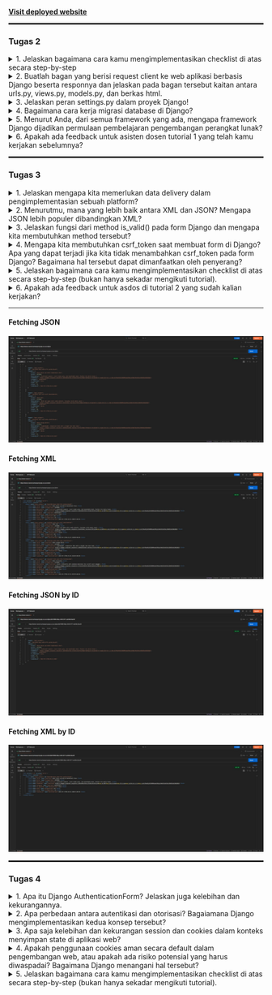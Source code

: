 **[Visit deployed website](https://helven-marcia-burhansporty.pbp.cs.ui.ac.id)** 

<hr style="border:1px solid">

### Tugas 2

<details>
<summary>1. Jelaskan bagaimana cara kamu mengimplementasikan checklist di atas secara step-by-step</summary>
<hr>

1. Membuat folder project baru dan mengaktifkan environment variable pada folder tersebut dengan:
    ```bash
    python -m venv .venv
    source .venv\Scripts\activate #saya menggunakan git bash terminal sehingga perlu menggunakan "source"
    ```
    Setelah itu saya menginisiasi django dengan menginstall library yang diperlukan di requirements.txt seperti pada tutorial 0 dan menginisiasi proyek baru dengan 
    ```bash
    django-admin startproject burhansporty
    ```
    Tidak lupa saya juga menambahkan file `.env` dan `.env.prod` serta beberapa adjustment di `settings.py` sesuai dengan arahan tutorial 0.

<hr>

2. Membuat aplikasi main dengan
    ```bash
    python manage.py startapp main
    ```
    Setelah itu saya tambahkan main ke INSTALLED_APPS di `settings.py`:
    ```python
    INSTALLED_APPS = [
        # bawaan Django...
        'main',
    ]
    ```

<hr>

3. Melakukan routing dengan menambahkan route/url baru pada `urls.py`
    ```python
    from django.contrib import admin
    from django.urls import path, include # menambahkan module include

    urlpatterns = [
        path('admin/', admin.site.urls),
        path('', include('main.urls')) # merouting base url "burhansporty/" ke main.urls
    ]
    ```

<hr>

4. Melakukan edit pada models.py untuk memenuhi criteria class model yang diperlukan dengan:
    ```python
    class Product(models.Model):
        id = models.UUIDField(primary_key=True, default=uuid.uuid4, editable=False)
        title = models.CharField(max_length=255)
        price = models.IntegerField()
        description = models.TextField()
        thumbnail = models.URLField()
        category = models.CharField()
        is_featured = models.BooleanField(default=False)
        sold = models.IntegerField(default=0)
        created_at = models.DateTimeField(auto_now_add=True)

        def __str__(self):
            return self.title
        
        @property
        def is_product_hot(self):
            return self.sold > 20
            
        def increment_sold(self):
            self.sold += 1
            self.save()
    ```

<hr>

5. Membuat fungsi pada `views.py` untuk mrender template serta memberikan context:
    ```python
    def show_main(request):
        context = {
            'app' : "BurhanSporty",
            'npm' : '2406359853',
            'name': 'Helven Marcia',
            'class': 'PBP C'
        }

        return render(request, "main.html", context)
    ```

<hr>

6. Melakukan routing pada `main/urls.py` 
    ```python
    from django.urls import path
    from main.views import show_main

    app_name = 'main'

    urlpatterns = [
        path('', show_main, name='show_main'), # 
    ]
    ```

<hr>

7. Melakukan inisiasi git, commit, serta push pada github beserta dengan pws. Tidak lupa menambahkan url deployment pws pada `ALLOWED_HOST` pada `settings.py`

<hr>

8. Membuat readme yang berisikan link ke website deployment
    ```markdown
    **[Visit deployed website](https://helven-marcia-burhansporty.pbp.cs.ui.ac.id)** 
    ```

</details>

<details>
<summary>2. Buatlah bagan yang berisi request client ke web aplikasi berbasis Django beserta responnya dan jelaskan pada bagan tersebut kaitan antara urls.py, views.py, models.py, dan berkas html.</summary>
<hr>

![Diagram Django](image.png)

[Sumber: PPT PBP](https://scele.cs.ui.ac.id/pluginfile.php/269605/mod_resource/content/1/03%20-%20MTV%20Django%20Architecture.pdf)

<hr>
Diagram tersebut menjelaskan alur kerja arsitektur MTV pada Django. Saat pengguna mengirim HTTP Request, permintaan tersebut pertama kali diproses oleh urls.py untuk menentukan view yang sesuai. Selanjutnya, views.py akan menangani logika aplikasi, mengambil atau memproses data dari models.py jika diperlukan, lalu mengirimkan data tersebut ke template HTML. Template akan merender data menjadi halaman web, dan hasilnya dikirim kembali ke pengguna sebagai HTTP Response. Dengan demikian, urls.py berperan sebagai pengatur rute, views.py sebagai pengolah data dan penghubung, models.py sebagai pengelola database, dan berkas HTML sebagai penyaji informasi kepada pengguna.

<hr>
</details>

<details>
<summary>3. Jelaskan peran settings.py dalam proyek Django!</summary>
<hr>

Berkas settings.py dalam proyek Django berperan sebagai pusat konfigurasi utama aplikasi. Di dalamnya terdapat berbagai pengaturan penting, seperti konfigurasi database, aplikasi yang digunakan INSTALLED_APPS, middleware, template, static files, kunci rahasia SECRET_KEY, debug mode, serta pengaturan domain yang diizinkan ALLOWED_HOSTS. Django menggunakan settings.py untuk mengatur bagaimana proyek berjalan baik di lingkungan pengembangan maupun produksi, sehingga file ini menjadi komponen penting dalam mengontrol perilaku dan struktur keseluruhan aplikasi. 

<hr>
</details>

<details>
<summary>4. Bagaimana cara kerja migrasi database di Django?</summary>
<hr>

Migrasi database di Django adalah proses untuk menerapkan perubahan pada struktur database berdasarkan model yang didefinisikan di `models.py`. Saat kita membuat atau mengubah model, kita menjalankan perintah 
```bash
python manage.py makemigrations 
```
untuk membuat berkas migrasi yang berisi instruksi perubahan database. Kemudian, perintah 

```bash
python manage.py migrate 
```
digunakan untuk mengeksekusi instruksi tersebut sehingga struktur tabel di database diperbarui sesuai dengan model. Proses ini memastikan database selalu sinkron dengan definisi model tanpa perlu menulis query SQL secara manual.

<hr>
</details>

<details>
<summary>5. Menurut Anda, dari semua framework yang ada, mengapa framework Django dijadikan permulaan pembelajaran pengembangan perangkat lunak?</summary>
<hr>

Menurut saya, framework Django dijadikan permulaan pembelajaran pengembangan perangkat lunak karena Django menggunakan arsitektur Model-View-Template (MVT) yang memisahkan antara data, logika, dan tampilan, sehingga alur kerja aplikasi web menjadi lebih mudah dipahami. Selain itu, Django juga menyediakan banyak fitur bawaan seperti pengelolaan database, autentikasi pengguna, dan template engine, sehingga kita bisa fokus memahami konsep dasar pengembangan aplikasi tanpa harus membangun semuanya dari awal. Meskipun saya masih baru belajar, saya melihat Django membantu memberikan gambaran besar tentang bagaimana sebuah aplikasi web modern dibangun dan dijalankan.

<hr>
</details>

<details>
<summary>6. Apakah ada feedback untuk asisten dosen tutorial 1 yang telah kamu kerjakan sebelumnya?</summary>
<hr>

Tidak ada 😄

</details>

<hr style="border:1px solid">

### Tugas 3

<details>
<summary>1. Jelaskan mengapa kita memerlukan data delivery dalam pengimplementasian sebuah platform?
</summary>
<hr>

Data delivery dibutuhkan agar pertukaran informasi antar komponen platform berlangsung rapi dan konsisten. Melalui mekanisme pengiriman yang teratur, data berpindah dari sumber ke tujuan tanpa hilang atau bocor, sekaligus tetap aman, cepat, akurat, dan dapat diukur kinerjanya.

Selain itu, data delivery memudahkan integrasi dengan layanan pihak ketiga karena ada cara yang jelas untuk mengirim dan menerima data. Dampaknya, platform bekerja lebih stabil, menyatu end-to-end, dan memberikan pengalaman penggunaan yang mulus.

<hr>
</details>

<details>
<summary>2. Menurutmu, mana yang lebih baik antara XML dan JSON? Mengapa JSON lebih populer dibandingkan XML?
</summary>
<hr>

Menurut saya, JSON memiliki keunggulan dibandingkan XML karena struktur penulisannya lebih sederhana dan mudah dimengerti, bahkan bagi orang yang belum terlalu berpengalaman. Bentuknya mirip dengan dictionary pada Python sehingga lebih intuitif untuk dipahami.

JSON juga lebih banyak digunakan dalam pertukaran data pada aplikasi maupun web modern. Popularitasnya tidak lepas dari sifatnya yang ringan, cepat diproses, serta dukungan yang luas pada berbagai bahasa pemrograman. Selain itu, JSON terintegrasi langsung dengan JavaScript sehingga penerapannya di lingkungan web menjadi lebih praktis dan efisien dibandingkan XML.

<hr>
</details>

<details>
<summary>3. Jelaskan fungsi dari method is_valid() pada form Django dan mengapa kita membutuhkan method tersebut?
</summary>
<hr>

Method is_valid() pada form Django berfungsi untuk memastikan data yang dimasukkan pengguna sesuai dengan aturan yang telah ditentukan pada form. Proses ini mencakup pengecekan kesesuaian tipe data, kelengkapan field, serta validasi terhadap constraint yang ada. Dengan begitu, data yang tidak sesuai akan ditandai sebagai tidak valid.

Kita memerlukan method ini agar hanya data yang aman dan benar yang diproses lebih lanjut. Tanpa validasi, data yang salah atau tidak sesuai format bisa menyebabkan error saat penyimpanan maupun ketika digunakan pada tahap berikutnya.

<hr>
</details>

<details>
<summary>4. Mengapa kita membutuhkan csrf_token saat membuat form di Django? Apa yang dapat terjadi jika kita tidak menambahkan csrf_token pada form Django? Bagaimana hal tersebut dapat dimanfaatkan oleh penyerang?
</summary>
<hr>

Penggunaan csrf_token dalam form Django bertujuan untuk melindungi aplikasi dari serangan Cross-Site Request Forgery (CSRF). Serangan ini memanfaatkan kondisi ketika seorang pengguna sudah login, lalu tanpa disadari mengirimkan permintaan berbahaya ke server melalui manipulasi dari pihak luar.

Dengan adanya csrf_token, Django dapat memverifikasi bahwa setiap permintaan POST benar-benar berasal dari form milik aplikasi kita, bukan dari situs lain. Jika token ini tidak disertakan, server tidak punya cara untuk membedakan apakah request sah atau hasil rekayasa penyerang. Akibatnya, penyerang bisa mengeksploitasi situasi tersebut untuk melakukan aksi tertentu atas nama pengguna, misalnya mengubah data penting atau menjalankan perintah yang tidak diinginkan.

<hr>
</details>

<details>
<summary>5. Jelaskan bagaimana cara kamu mengimplementasikan checklist di atas secara step-by-step (bukan hanya sekadar mengikuti tutorial).
</summary>
<hr>

1. Menambahkan 4 function baru pada `views.py` yaitu show_xml, show_json, show_xml_by_id, show_json_by_id
    ```python
    def show_xml(request):
    product_list = Product.objects.all()
    xml_data = serializers.serialize("xml", product_list)
    return HttpResponse(xml_data, content_type="application/xml")

    def show_json(request):
        product_list = Product.objects.all()
        json_data = serializers.serialize("json", product_list)
        return HttpResponse(json_data, content_type="application/json")

    def show_xml_by_id(request, product_id):
    try:
        product_item = Product.objects.filter(pk=product_id)
        xml_data = serializers.serialize("xml", product_item)
        return HttpResponse(xml_data, content_type="application/xml")
    except Product.DoesNotExist:
        return HttpResponse(status=404)

    def show_json_by_id(request, product_id):
    try:
        product_item = Product.objects.get(pk=product_id)
        json_data = serializers.serialize("json", [product_item])https://web.postman.co/home
        return HttpResponse(json_data, content_type="application/json")
    except Product.DoesNotExist:
        return HttpResponse(status=404)
    ```

<hr>

2. Menambahkan route pada `urls.py`
    ```python
    path('xml/', show_xml, name='show_xml'),
    path('json/', show_json, name='show_json'),
    path('xml/<str:product_id>/', show_xml_by_id, name='show_xml_by_id'),
    path('json/<str:product_id>/', show_json_by_id, name='show_json_by_id'),
    ```
<hr>

3. Membuat sebuah layout/skeleton dengan `templates/base.html`. Setelah itu melakukan sedikit penyesuaian pada `main.html` sehingga dapat extend pada layout. Tidak lupa juga menambahkan settings agar layout dapat diimplementasikan
    ```python
    ...
    TEMPLATES = [
        {
            'BACKEND': 'django.template.backends.django.DjangoTemplates',
            'DIRS': [BASE_DIR / 'templates'], # Tambahkan konten baris ini
            'APP_DIRS': True,
            ...
        }
    ]
    ...
    ```

<hr>

4. Membuat struktur form pada `forms.py`
    ```python
    from django.forms import ModelForm
    from main.models import Product

    class ProductForm(ModelForm):
        class Meta:
            model = Product
            fields = ["title", "price", "description", "thumbnail", "category", "is_featured", "sold", "stock"]
    ```

<hr>

5. Membuat function untuk melakukan render halaman add_product dan show_product_detail
    ```python
    def add_product(request):
        form = ProductForm(request.POST or None)

        if form.is_valid() and request.method == "POST":
            form.save()
            return redirect('main:show_main')

        context = {
            'form': form,
            'app' : "BurhanSporty",
            'npm' : '2406359853',
            'name': 'Helven Marcia',
            'class': 'PBP C'
        }
        return render(request, "add_product.html", context)

    def show_product_detail(request, id):
        product = get_object_or_404(Product, pk=id)

        context = {
            'product': product,
            'app' : "BurhanSporty",
            'npm' : '2406359853',
            'name': 'Helven Marcia',
            'class': 'PBP C'
        }

        return render(request, "product_detail.html", context)
    ```

<hr>

6. Membuat route untuk function render pada `urls.py`
    ```python
    path('add-product/', add_product, name='add_product'),
    path('products/<str:id>/', show_product_detail, name='show_product_detail'),
    ```

<hr>
</details>

<details>
<summary>6. Apakah ada feedback untuk asdos di tutorial 2 yang sudah kalian kerjakan?</summary>
<hr>

Tidak ada 😄

</details>

<hr>

#### Fetching JSON
![JSON](json.jpeg)

#### Fetching XML
![XML](xml.jpeg)

#### Fetching JSON by ID
![JSONBYID](jsonbyid.jpeg)

#### Fetching XML by ID
![XMLBYID](xmlbyid.jpeg)

<hr style="border:1px solid">

### Tugas 4

<details>
<summary>1. Apa itu Django AuthenticationForm? Jelaskan juga kelebihan dan kekurangannya.
</summary>
<hr>

Django AuthenticationForm adalah form bawaan yang disediakan oleh Django untuk menangani proses autentikasi pengguna, khususnya pada saat login. Form ini berada di modul `django.contrib.auth.forms` dan secara default menyediakan field username serta password yang sudah terhubung dengan sistem autentikasi Django. Kelebihan dari AuthenticationForm adalah kemudahannya karena tidak perlu membuat form login dari nol, sudah terintegrasi dengan backend autentikasi Django, serta dilengkapi validasi otomatis seperti pengecekan kecocokan username dan password, status akun aktif, hingga keamanan dasar terhadap serangan brute force dengan hashing password. Namun, kekurangannya adalah fleksibilitas yang terbatas karena form ini hanya menyediakan field standar username dan password, sehingga jika ingin menambahkan logika khusus atau field tambahan seperti login dengan email atau OTP, developer perlu melakukan kustomisasi atau membuat form turunan dari AuthenticationForm.

<hr>
</details>

<details>
<summary>2. Apa perbedaan antara autentikasi dan otorisasi? Bagaiamana Django mengimplementasikan kedua konsep tersebut?
</summary>
<hr>

Autentikasi adalah proses untuk memastikan identitas seseorang, yaitu langkah di mana sistem memverifikasi apakah pengguna benar-benar siapa yang ia klaim, biasanya melalui username, email, password, atau metode lain seperti token dan biometrik. Sedangkan otorisasi adalah tahap lanjutan setelah autentikasi berhasil, yaitu proses menentukan hak akses apa saja yang dimiliki pengguna tersebut di dalam sistem, misalnya apakah ia boleh melihat, mengubah, atau menghapus data tertentu. Dengan kata lain, autentikasi menjawab pertanyaan “siapa kamu?”, sementara otorisasi menjawab pertanyaan “apa yang boleh kamu lakukan?”.

<hr>
</details>

<details>
<summary>3. Apa saja kelebihan dan kekurangan session dan cookies dalam konteks menyimpan state di aplikasi web?
</summary>
<hr>

Cookies dan session sama-sama digunakan untuk menyimpan state di aplikasi web, tetapi mekanismenya berbeda. Cookies disimpan di sisi klien (browser) sehingga mudah diakses dan berguna untuk kebutuhan sederhana seperti preferensi pengguna atau data yang tidak sensitif. Kelebihannya adalah ringan, tidak membebani server, dan dapat bertahan meski browser ditutup. Kekurangannya adalah rawan dimanipulasi, terbatas ukurannya, dan tidak aman untuk menyimpan data sensitif meskipun bisa dienkripsi. Session, sebaliknya, menyimpan data di sisi server dengan hanya menyimpan session ID di cookie klien. Kelebihannya adalah lebih aman karena data asli tidak berada di browser, mendukung penyimpanan data lebih kompleks, dan mudah dikontrol masa aktifnya. Kekurangannya adalah menambah beban server karena harus menyimpan state setiap pengguna, serta dapat hilang jika session dihapus atau server tidak stabil.

<hr>
</details>

<details>
<summary>4. Apakah penggunaan cookies aman secara default dalam pengembangan web, atau apakah ada risiko potensial yang harus diwaspadai? Bagaimana Django menangani hal tersebut?
</summary>
<hr>

Penggunaan cookies tidak aman secara default, karena pada dasarnya cookies adalah data yang disimpan di browser pengguna dan bisa saja dilihat, dimodifikasi, atau dicuri jika tidak dijaga dengan benar. Risiko yang sering terjadi misalnya pencurian cookie saat terkirim lewat jaringan yang tidak aman, atau penyalahgunaan cookie oleh script berbahaya di browser.

<hr>
</details>

<details>
<summary>5. Jelaskan bagaimana cara kamu mengimplementasikan checklist di atas secara step-by-step (bukan hanya sekadar mengikuti tutorial).
</summary>
<hr>

1. Menambahkan 3 function baru pada `views.py` yaitu register, login_user, logout_user
    ```python
    def register(request):
        form = UserCreationForm()

        if request.method == "POST":
            form = UserCreationForm(request.POST)
            if form.is_valid():
                form.save()
                messages.success(request, 'Your account has been successfully created!')
                return redirect('main:login')
        context = {'form':form, 'app': "BurhanSporty"}
        return render(request, 'register.html', context)

    def login_user(request):
        if request.method == 'POST':
                form = AuthenticationForm(data=request.POST)

                if form.is_valid():
                    user = form.get_user()
                    login(request, user)
                    response = HttpResponseRedirect(reverse("main:show_main"))
                    response.set_cookie('last_login', str(datetime.datetime.now()))
                    return response

        else:
                form = AuthenticationForm(request)
        context = {'form': form, 'app': "BurhanSporty"}
        return render(request, 'login.html', context)

    def logout_user(request):
        logout(request)
        response = HttpResponseRedirect(reverse('main:login'))
        response.delete_cookie('last_login')
        return response
    ```

<hr>

2. Menambahkan route pada `urls.py`
    ```python
    path('register/', register, name='register'),
    path('login/', login_user, name='login'),
    path('logout/', logout_user, name='logout'),
    ```
<hr>

3. Menambahkan page untuk `register.html`, `login.html` dan beberapa action button.
    ```html
    ...
    <a class="logout" href="{% url 'main:logout' %}">Logout</a>
    ...
    ```

<hr>

4. Menambahkan gate/middleware untuk restriction akses page utama dan page lainnya
    ```python
    ...
    @login_required(login_url='/login')
    def show_main(request):
    ...
    @login_required(login_url='/login')
    def add_product(request):
    ...
    @login_required(login_url='/login')
    def show_product_detail(request, id):
    ...
    ```

<hr>

5. Menambahkan field user pada model Product (dan melakukan migrate)
    ```python
    ...
    from django.contrib.auth.models import User
    ...
    user = models.ForeignKey(User, on_delete=models.CASCADE, null=True)
    ...
    ```

<hr>

6. Melakukan penyesuaian tampilan pada page dengan mengedit file html

<hr>
</details>